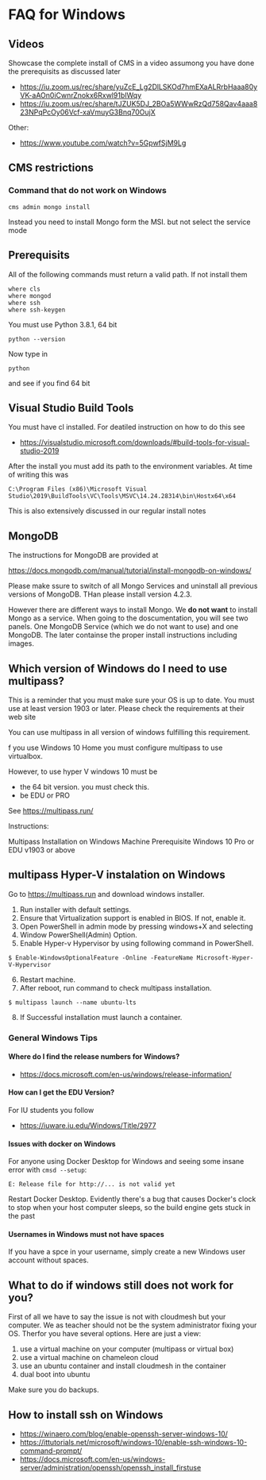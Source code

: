 # FAQ for Windows

## Videos

Showcase the complete install of CMS in a video assumong you have done
the prerequisits as discussed later

* <https://iu.zoom.us/rec/share/yuZcE_Lg2DlLSKOd7hmEXaALRrbHaaa80yVK-aAOn0iCwnrZnokx6Rxwl91bIWqy>
* <https://iu.zoom.us/rec/share/tJZUK5DJ_2BOa5WWwRzQd758Qav4aaa823NPqPcOy06Vcf-xaVmuyG3Bnq70OujX>

Other:

* <https://www.youtube.com/watch?v=5GpwfSjM9Lg>


## CMS restrictions

### Command that do not work on Windows 

```
cms admin mongo install
```

Instead you need to install Mongo form the MSI. but not select the service mode


## Prerequisits

All of the following commands must return a valid path. If not install them

```
where cls
where mongod
where ssh
where ssh-keygen
```

You must use Python 3.8.1, 64 bit

```
python --version
```

Now type in 

```
python
```

and see if you find 64 bit


## Visual Studio Build Tools

You must have cl installed. For deatiled instruction on how to do this see

* <https://visualstudio.microsoft.com/downloads/#build-tools-for-visual-studio-2019>

After the install you must add its path to the environment variables. At time of writing this was

```
C:\Program Files (x86)\Microsoft Visual Studio\2019\BuildTools\VC\Tools\MSVC\14.24.28314\bin\Hostx64\x64
```

This is also extensively discussed in our regular install notes


## MongoDB

The instructions for MongoDB are provided at

https://docs.mongodb.com/manual/tutorial/install-mongodb-on-windows/

Please make ssure to switch of all Mongo Services and uninstall all previous versions of MongoDB. THan please install version 4.2.3.

However there are different ways to install Mongo. We **do not want** to install Mongo as a service.
When going to the doscumentation, you will see two panels. One MongoDB Service (which we do not want to use) and one MongoDB. The later containse the proper install instructions including images.



## Which version of Windows do I need to use multipass?

This is a reminder that you must make sure your OS is up to date. You must use
at least version 1903 or later. Please check the requirements at their web site

You can use multipass in all version of windows fulfilling this requirement. 

f you use Windows 10 Home you must configure multipass to use virtualbox.

However, to use hyper V windows 10 must be

* the 64 bit version. you must check this.
* be EDU or PRO
 
See <https://multipass.run/> 

Instructions:

Multipass Installation on Windows Machine
Prerequisite
Windows 10 Pro or EDU v1903 or above

## multipass Hyper-V instalation on Windows

Go to <https://multipass.run> and download windows installer.

1. Run installer with default settings.
2. Ensure that Virtualization support is enabled in BIOS. If not, enable it.
3. Open PowerShell in admin mode by pressing windows+X and selecting
4. Window PowerShell(Admin) Option.
5. Enable Hyper-v Hypervisor by using following command in PowerShell.

```
$ Enable-WindowsOptionalFeature -Online -FeatureName Microsoft-Hyper-V-Hypervisor 
```

6. Restart machine.
7. After reboot, run command to check multipass installation.

```
$ multipass launch --name ubuntu-lts 
```

8. If Successful installation must launch a container.
 
 
### General Windows Tips

#### Where do I find the release numbers for Windows?

* <https://docs.microsoft.com/en-us/windows/release-information/>

#### How can I get the EDU Version?

For IU students you follow

* <https://iuware.iu.edu/Windows/Title/2977>

#### Issues with docker on Windows

For anyone using Docker Desktop for Windows and seeing some insane error with
`cmsd --setup`:

```
E: Release file for http://... is not valid yet
```

Restart Docker Desktop. Evidently there's a bug that causes Docker's clock to
stop when your host computer sleeps, so the build engine gets stuck in the past

#### Usernames in Windows must not have spaces

If you have a spce in your username, simply create a new Windows user account
without spaces.


## What to do if windows still does not work for you?

First of all we have to say the issue is not with cloudmesh but your
computer. We as teacher should not be the system administrator fixing
your OS. Therfor you have several options. Here are just a view:


1. use a virtual machine on your computer (multipass or virtual box)
2. use a virtual machine on chameleon cloud
3. use an ubuntu container and install cloudmesh in the container 
4. dual boot into ubuntu
 

Make sure you do backups.

## How to install ssh on Windows

* <https://winaero.com/blog/enable-openssh-server-windows-10/>
* <https://ittutorials.net/microsoft/windows-10/enable-ssh-windows-10-command-prompt/>
* <https://docs.microsoft.com/en-us/windows-server/administration/openssh/openssh_install_firstuse>
